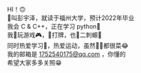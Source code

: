 HI！🙃  
👨叫彭宇泽，就读于福州大学，预计2022年毕业  
我会 C & C++，正在学习 python🦲  
我🧡玩游戏🎮，🧡打牌，也🧡二刺螈👀  
同时热爱学习📖，热爱运动，虽然🏀🎾都很菜😂  
我的邮箱是 1752540175@qq.com ，你懂的  
希望大家多多关照😁
